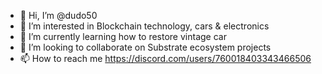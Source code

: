 - 👋 Hi, I’m @dudo50
- 👀 I’m interested in Blockchain technology, cars & electronics
- 🌱 I’m currently learning how to restore vintage car
- 💞️ I’m looking to collaborate on Substrate ecosystem projects
- 📫 How to reach me https://discord.com/users/760018403343466506

<!---
dudo50/dudo50 is a ✨ special ✨ repository because its `README.md` (this file) appears on your GitHub profile.
You can click the Preview link to take a look at your changes.
--->
